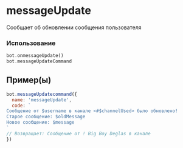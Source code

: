 # messageUpdate
Сообщает об обновлении сообщения пользователя 
### Использование
```php
bot.onmessageUpdate()
bot.messageUpdateCommand
```
## Пример(ы)

```javascript
bot.messageUpdatecommand({
  name: 'messageUpdate',
  code: `
Сообщение от $username в канале <#$channelUsed> было обновлено!
Старое сообщение: $oldMessage
Новое сообщение: $message
`
// Возвращает: Сообщение от ! Big Boy Deglas в канале 
})
```
